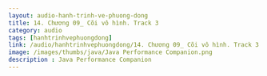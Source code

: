 ```yaml
---
layout: audio-hanh-trinh-ve-phuong-dong
title: 14. Chương 09_ Cõi vô hình. Track 3
category: audio
tags: [hanhtrinhvephuongdong]
link: /audio/hanhtrinhvephuongdong/14. Chương 09_ Cõi vô hình. Track 3.mp3 
image: /images/thumbs/java/Java Performance Companion.png
description : Java Performance Companion 
---
```












